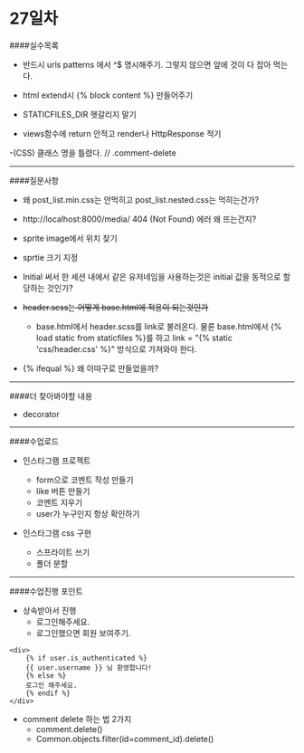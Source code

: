 # 27일차 

####실수목록 

- 반드시 urls patterns 에서 ^$ 명시해주기. 그렇지 않으면 앞에 것이 다 잡아 먹는다. 
- html extend시 {% block content %} 만들어주기 
- STATICFILES_DIR 헷갈리지 말기 

- views함수에 return 안적고 render나  HttpResponse 적기

-(CSS) 클래스 명을 틀렸다. // .comment-delete 

---
####질문사항 

- 왜 post_list.min.css는 안먹히고 post_list.nested.css는 먹히는건가?

- http://localhost:8000/media/ 404 (Not Found) 에러 왜 뜨는건지? 

- sprite image에서 위치 찾기 

- sprtie 크기 지정 

- Initial 써서 한 세션 내에서 같은 유저네임을 사용하는것은 initial 값을 동적으로 할당하는 것인가?

- ~~header.scss는 어떻게 base.html에 적용이 되는것인가~~ 
	- base.html에서 header.scss를 link로 불러온다. 물론 base.html에서 {% load static from staticfiles %}를 하고 link = "{% static 'css/header.css' %}" 방식으로 가져와야 한다.  

- {% ifequal %} 왜 이따구로 만들었을까? 

--- 
####더 찾아봐야할 내용
 
- decorator 


---
####수업로드 

- 인스타그램 프로젝트 
	- form으로 코멘트 작성 만들기 
	- like 버튼 만들기 
	- 코멘트 지우기 
	- user가 누구인지 항상 확인하기  
	
- 인스타그램 css 구현 
	- 스프라이트 쓰기 
	- 폴더 분할
---
####수업진행 포인트

- 상속받아서 진행 
	- 로그인해주세요. 
	- 로그인했으면 회원 보여주기. 
```
<div>
    {% if user.is_authenticated %}
    {{ user.username }} 님 환영합니다!
    {% else %}
    로그인 해주세요. 
    {% endif %}
</div>
```

- comment delete 하는 법 2가지 
	- comment.delete()
	- Common.objects.filter(id=comment_id).delete()
	
